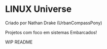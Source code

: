 # LINUX Universe
Criado por Nathan Drake (UrbanCompassPony)

Projetos com foco em sistemas Embarcados!

WIP README

